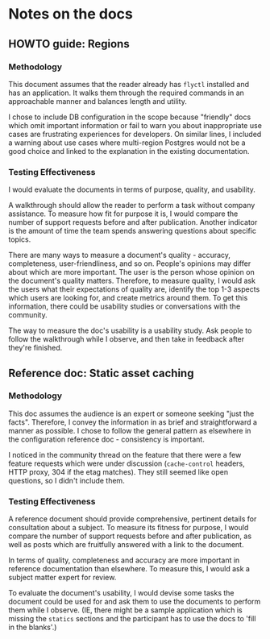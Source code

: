 # Notes on the docs
## HOWTO guide: Regions
### Methodology
This document assumes that the reader already has `flyctl` installed and has an application. It walks them through the required commands in an approachable manner and balances length and utility. 

I chose to include DB configuration in the scope because "friendly" docs which omit important information or fail to warn you about inappropriate use cases are frustrating experiences for developers. On similar lines, I included a warning about use cases where multi-region Postgres would not be a good choice and linked to the explanation in the existing documentation. 

### Testing Effectiveness
I would evaluate the documents in terms of purpose, quality, and usability. 

A walkthrough should allow the reader to perform a task without company assistance. To measure how fit for purpose it is, I would compare the number of support requests before and after publication. Another indicator is the amount of time the team spends answering questions about specific topics. 

There are many ways to measure a document's quality - accuracy, completeness, user-friendliness, and so on. People's opinions may differ about which are more important. The user is the person whose opinion on the document's quality matters. Therefore, to measure quality, I would ask the users what their expectations of quality are, identify the top 1-3 aspects which users are looking for, and create metrics around them. To get this information, there could be usability studies or conversations with the community. 

The way to measure the doc's usability is a usability study. Ask people to follow the walkthrough while I observe, and then take in feedback after they're finished.

## Reference doc: Static asset caching
### Methodology
This doc assumes the audience is an expert or someone seeking "just the facts". Therefore, I convey the information in as brief and straightforward a manner as possible. I chose to follow the general pattern as elsewhere in the configuration reference doc - consistency is important.

I noticed in the community thread on the feature that there were a few feature requests which were under discussion (`cache-control` headers, HTTP proxy, 304 if the etag matches). They still seemed like open questions, so I didn't include them.

### Testing Effectiveness
A reference document should provide comprehensive, pertinent details for consultation about a subject. To measure its fitness for purpose, I would compare the number of support requests before and after publication, as well as posts which are fruitfully answered with a link to the document.

In terms of quality, completeness and accuracy are more important in reference documentation than elsewhere. To measure this, I would ask a subject matter expert for review.

To evaluate the document's usability, I would devise some tasks the document could be used for and ask them to use the documents to perform them while I observe. (IE, there might be a sample application which is missing the `statics` sections and the participant has to use the docs to 'fill in the blanks'.)